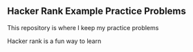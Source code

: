 
## Hacker Rank Example Practice Problems

This repository is where I keep my practice problems

Hacker rank is a fun way to learn
